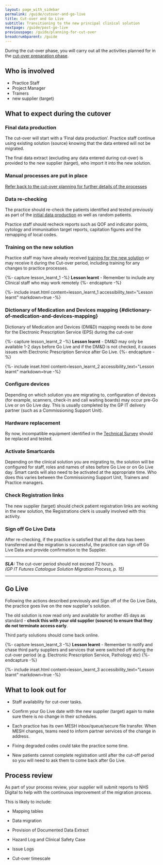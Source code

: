 ```yaml
---
layout: page_with_sidebar
permalink: /guide/cutover-and-go-live
title: Cut-over and Go Live
subtitle: Transitioning to the new principal clinical solution
nextpage: /guide/post-go-live
previouspage: /guide/planning-for-cut-over
breadcrumbparent: /guide
---
```


During the cut-over phase, you will carry out all the activities planned for in the [cut-over preparation phase](/prm-practice-migration/guide/planning-for-cut-over).

## Who is involved
* Practice Staff
* Project Manager
* Trainers
* new supplier (target)


## What to expect during the cutover

### Final data production 
The cut-over will start with a ‘Final data production’. Practice staff continue using existing solution (source) knowing that the data entered will not be migrated. 

The final data extract (excluding any data entered during cut-over) is provided to the new supplier (target), who import it into the new solution.


### Manual processes are put in place
[Refer back to the cut-over planning for further details of the processes](/prm-practice-migration/guide/planning-for-cut-over#appointments)


### Data re-checking

The practice should re-check the patients identified and tested previously as part of the [initial data production](/prm-practice-migration/guide/initial-data-production) as well as random patients. 

Practice staff should recheck reports such as QOF and indicator points, cytology and immunisation target reports, capitation figures and the remapping of local codes.


### Training on the new solution

Practice staff may have already received [training for the new solution](/prm-practice-migration/guide/training) or may receive it during the Cut-over period, including training for any changes to practice processes.  

{%- capture lesson_learnt_1 -%}
__Lesson learnt__ - Remember to include any Clinical staff who may work remotely
{%- endcapture -%}

{%- include inset.html content=lesson_learnt_1 accessibility_text="Lesson learnt" markdown=true -%}

### Dictionary of Medication and Devices mapping {#dictionary-of-medication-and-devices-mapping}

Dictionary of Medication and Devices (DM&D) mapping needs to be done for the Electronic Prescription Service (EPS) during the cut-over


{%- capture lesson_learnt_2 -%}
__Lesson learnt__ - DM&D may only be available 1-2 days before Go Live and if the DM&D is not checked, it causes issues with Electronic Prescription Service after Go Live. 
{%- endcapture -%}

{%- include inset.html content=lesson_learnt_2 accessibility_text="Lesson learnt" markdown=true -%}


### Configure devices

Depending on which solution you are migrating to, configuration of devices (for example, scanners, check-in and call waiting boards) may occur pre-Go Live or on Go Live day. This is usually completed by the GP IT delivery partner (such as a Commissioning Support Unit).  <!-- [UPLIFT] added reference to some scenarios, where users can be set up in the Live system prior to Go Live -->


### Hardware replacement

By now, incompatible equipment identified in the [Technical Survey](technical-survey) should be replaced and tested.


### Activate Smartcards

Depending on the clinical solution you are migrating to, the solution will be configured for staff, roles and names of sites before Go Live or on Go Live day. Smart cards will also need to be activated at the appropriate time. Who does this varies between the Commissioning Support Unit, Trainers and Practice managers.


### Check Registration links

The new supplier (target) should check patient registration links are working in the new solution, the Registrations clerk is usually involved with this activity.


### Sign off Go Live Data 

After re-checking, if the practice is satisfied that all the data has been transferred and the migration is successful, the practice can sign off Go Live Data and provide confirmation to the Supplier.  

* * * 
**_SLA:_**  The cut-over period should not exceed 72 hours.
<br><em>(GP IT Futures Catalogue Solution Migration Process, p. 15)</em>
* * *
<!-- [UPLIFT] added reference to Step 10 SLA from Ancillary Document p.15 -->

## Go Live

Following the actions described previously and Sign off of the Go Live Data, the practice goes live on the new supplier's solution. 

The old solution is now read only and available for another 45 days as standard - __check this with your old supplier (source) to ensure that they do not terminate access early__.

Third party solutions should come back online.

{%- capture lesson_learnt_3 -%}
__Lesson learnt__ - Remember to notify and chase third party suppliers and services that were switched off during the cut-over period (e.g. Electronic Prescription Service, Pathology etc)
{%- endcapture -%}

{%- include inset.html content=lesson_learnt_3 accessibility_text="Lesson learnt" markdown=true -%}


## What to look out for

* Staff availability for cut-over tasks.  

* Confirm your Go Live date with the new supplier (target) again to make sure there is no change in their schedules.  

* Each practice has its own MESH inbox/queue/secure file transfer. When MESH changes, teams need to inform partner services of the change in address.  

* Fixing degraded codes could take the practice some time.
<!-- [UPLIFT] reworded the language here -->
* New patients cannot complete registration until after the cut-off period so you will need to ask them to come back after Go Live.

## Process review

As part of your process review, your supplier will submit reports to NHS Digital to help with the continuous improvement of the migration process.

This is likely to include:
<!-- [GAP] include reference to metrics dashboard inputs here -->
* Mapping tables

* Data migration

* Provision of Documented Data Extract

* Hazard Log and Clinical Safety Case

* Issue Logs

* Cut-over timescale

